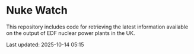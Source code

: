 # Nuke Watch

This repository includes code for retrieving the latest information available on the output of EDF nuclear power plants in the UK.

Last updated: 2025-10-14 05:15